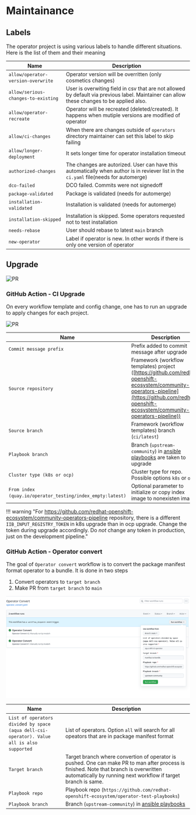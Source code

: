 # Maintainance

## Labels

The operator project is using various labels to handle different situations. Here is the list of them and their meaning

| Name | Description |
|------|--------|
|`allow/operator-version-overwrite`| Operator version will be overritten (only cosmetics changes)|
|`allow/serious-changes-to-existing`|User is overwiting field in csv that are not allowed by default via previous label. Maintainer can allow these changes to be applied also.|
|`allow/operator-recreate`| Operator will be recreated (deleted/created). It happens when mutiple versions are modified of operator|
|`allow/ci-changes`| When there are changes outside of `operators` directory maintainer can set this label to skip failing|
|`allow/longer-deployment`| It sets longer time for operator installation timeout|
|`authorized-changes`| The changes are autorized. User can have this automatically when author is in reviever list in the `ci.yaml` file(needs for automerge)|
|`dco-failed`| DCO failed. Commits were not signedoff|
|`package-validated`| Package is validated (needs for automerge)|
|`installation-validated`| Installation is validated (needs for automerge)|
|`installation-skipped`| Installation is skipped. Some operators requested not to test installation |
|`needs-rebase`|User should rebase to latest `main` branch|
|`new-operator`|Label if operator is new. In other words if there is only one version of operator|

## Upgrade
![PR](../images/project-upgrade-action.png)

### GitHub Action - CI Upgrade
On every workflow template and config change, one has to run an upgrade to apply changes for each project.

![PR](../images/project-upgrade-std.png)


| Name | Description |
|------|--------|
|`Commit message prefix`|Prefix added to commit message after upgrade|
|`Source repository`|Framework (workflow templates) project ([https://github.com/redhat-openshift-ecosystem/community-operators-pipeline](https://github.com/redhat-openshift-ecosystem/community-operators-pipeline))|
|`Source branch`|Framework (workflow templates) branch (`ci/latest`) |
|`Playbook branch`|Branch (`upstream-community`) in [ansible playbooks](https://github.com/redhat-openshift-ecosystem/operator-test-playbooks) are taken to upgrade|
|`Cluster type (k8s or ocp)`|Cluster type for repo. Possible options `k8s` or `ocp`|
|`From index (quay.io/operator_testing/index_empty:latest)`|Optional parameter to initialize or copy index image to nonexisten images|

!!! warning "For https://github.com/redhat-openshift-ecosystem/community-operators-pipeline repository, there is a different `IIB_INPUT_REGISTRY_TOKEN` in k8s upgrade than in ocp upgrade. Change the token during upgrade accordingly. Do *not* change any token in production, just on the development pipeline."

### GitHub Action - Operator convert
The goal of `Operator convert` workflow is to convert the package manifest format operator to a bundle. It is done in two steps

1. Convert operators to `target branch`
1. Make PR from `target branch` to `main`

![PR](../images/operator_convert.png)


| Name | Description |
|------|--------|
|`List of operators divided by space (aqua dell-csi-operator). Value all is also supported`|List of operators. Option `all` will search for all opeators that are in package manifest format|
|`Target branch`|Target branch where convertion of operator is pushed. One can make PR to man after process is finished. Note that branch is overwritten automatically by running next workflow if target branch is same.|
|`Playbook repo`|Playbook repo (`https://github.com/redhat-openshift-ecosystem/operator-test-playbooks`) |
|`Playbook branch`|Branch (`upstream-community`) in [ansible playbooks](https://github.com/redhat-openshift-ecosystem/operator-test-playbooks)|
